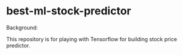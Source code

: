 # best-ml-stock-predictor

Background:

This repository is for playing with Tensorflow for building stock price predictor.
